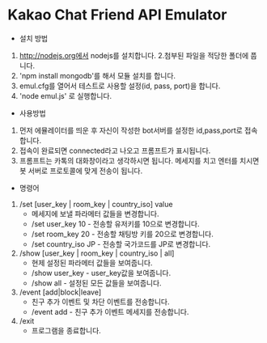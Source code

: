 # Kakao Chat Friend API Emulator

- 설치 방법
 1. http://nodejs.org에서 nodejs를 설치합니다.
 2.첨부된 파일을 적당한 폴더에 풉니다.
 3. 'npm install mongodb'를 해서 모듈 설치를 합니다.
 4. emul.cfg를 열어서 테스트로 사용할 설정(id, pass, port)을 합니다.
 5. 'node emul.js' 로 실행합니다.

- 사용방법
 1. 먼저 에뮬레이터를 띄운 후 자신이 작성한 bot서버를 설정한 id,pass,port로 접속합니다.
 2. 접속이 완료되면 connected라고 나오고 프롬프트가 표시됩니다.
 3. 프롬프트는 카톡의 대화창이라고 생각하시면 됩니다. 메세지를 치고 엔터를 치시면 봇 서버로 프로토콜에 맞게 전송이 됩니다.

- 명령어
 1. /set [user_key | room_key | country_iso] value
      * 메세지에 보낼 파라메터 값들을 변경합니다.
      * /set user_key 10 - 전송할 유저키를 10으로 변경합니다.
      * /set room_key 20 - 전송할 채팅방 키를 20으로 변경합니다.
      * /set country_iso JP - 전송할 국가코드를 JP로 변경합니다.
  2. /show [user_key | room_key | country_iso | all]
      * 현제 설정된 파라메터 값들을 보여줍니다.
      * /show user_key - user_key값을 보여줍니다.
      * /show all  - 설정된 모든 값들을 보여줍니다.
  3. /event [add|block|leave]
      * 친구 추가 이벤트 및 차단 이벤트를 전송합니다.
      * /event add - 친구 추가 이벤트 메세지를 전송합니다.
  4. /exit
      * 프로그램을 종료합니다.
